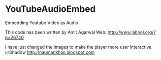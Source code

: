 # YouTubeAudioEmbed
Embedding Youtube Video as Audio

This code has been written by Amit Agarwal
Web: http://www.labnol.org/?p=26740 
 
I have just changed the images to make the player more user interactive.
urShadow
http://naumankhan.blogspot.com
